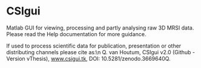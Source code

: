 # CSIgui
Matlab GUI for viewing, processing and partly analysing raw 3D MRSI data. Please read the Help documentation for more guidance.

If used to process scientific data for publication, presentation or other distributing channels please cite as:\n
Q. van Houtum, CSIgui v2.0 (Github - Version vThesis), www.csigui.tk, DOI: 10.5281/zenodo.3669640Q.
